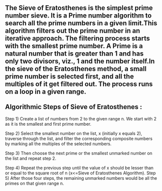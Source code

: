 The Sieve of Eratosthenes is the simplest prime number sieve. It is a Prime number algorithm to search all the prime numbers in a given limit.This algorithm filters out the prime number in an iterative approach. The filtering process starts with the smallest prime number. A Prime is a natural number that is greater than 1 and has only two divisors, viz., 1 and the number itself.In the sieve of the Eratosthenes method, a small prime number is selected first, and all the multiples of it get filtered out. The process runs on a loop in a given range.
<br/>
<br/>
Algorithmic Steps of Sieve of Eratosthenes :
--------------------------------------------
Step 1) Create a list of numbers from 2 to the given range n. We start with 2 as it is the smallest and first prime number.

Step 2) Select the smallest number on the list, x (initially x equals 2), traverse through the list, and filter the corresponding composite numbers by marking all the multiples of the selected numbers.

Step 3) Then choose the next prime or the smallest unmarked number on the list and repeat step 2.

Step 4) Repeat the previous step until the value of x should be lesser than or equal to the square root of n (x<=Sieve of Eratosthenes Algorithm).
Step 5) After those four steps, the remaining unmarked numbers would be all the primes on that given range n.
